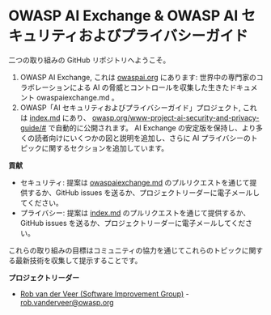 # OWASP AI Exchange & OWASP AI セキュリティおよびプライバシーガイド
二つの取り組みの GitHub リポジトリへようこそ。
1. OWASP AI Exchange, これは [owaspai.org](http://owaspai.org) にあります: 世界中の専門家のコラボレーションによる AI の脅威とコントロールを収集した生きたドキュメント owaspaiexchange.md 。
2. OWASP「AI セキュリティおよびプライバシーガイド」プロジェクト, これは [index.md](index.md) にあり、  [owasp.org/www-project-ai-security-and-privacy-guide/#](https://owasp.org/www-project-ai-security-and-privacy-guide/#) で自動的に公開されます。 AI Exchange の安定版を保持し、より多くの読者向けにいくつかの図と説明を追加し、さらに AI プライバシーのトピックに関するセクションを追加しています。

**貢献**
* セキュリティ: 提案は [owaspaiexchange.md](owaspaiexchange.md) のプルリクエストを通じて提供するか、GitHub issues を送るか、プロジェクトリーダーに電子メールしてください。
* プライバシー: 提案は [index.md](index.md) のプルリクエストを通じて提供するか、GitHub issues を送るか、プロジェクトリーダーに電子メールしてください。

これらの取り組みの目標はコミュニティの協力を通じてこれらのトピックに関する最新技術を収集して提示することです。


**プロジェクトリーダー**
* [Rob van der Veer (Software Improvement Group)](https://www.linkedin.com/in/robvanderveer/) - [rob.vanderveer@owasp.org](mailto:rob.vanderveer@owasp.org)
